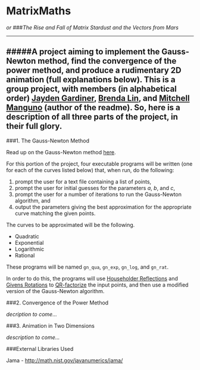 MatrixMaths
==========
_or_
###_The Rise and Fall of Matrix Stardust and the Vectors from Mars_

----

#####A project aiming to implement the Gauss-Newton method, find the convergence of the power method, and produce a rudimentary 2D animation (full explanations below).  This is a group project, with members (in alphabetical order) [Jayden Gardiner](https://github.com/jaydengardiner), [Brenda Lin](https://github.com/brendaxlin), and [Mitchell Manguno](https://github.com/mmanguno) (author of the readme). So, here is a description of all three parts of the project, in their full glory.
----

###1. The Gauss-Newton Method

Read up on the Gauss-Newton method [here](http://en.wikipedia.org/wiki/Gauss%E2%80%93Newton_algorithm_).

For this portion of the project, four executable programs will be written (one for each of the curves listed below) that, when run, do the following:

1. prompt the user for a text file containing a list of points,
2. prompt the user for initial guesses for the parameters _a_, _b_, and _c_,
3. prompt the user for a number of iterations to run the Gauss-Newton algorithm, and
4. output the parameters giving the best approximation for the appropriate curve matching the given points.

The curves to be approximated will be the following.

* Quadratic
* Exponential
* Logarithmic
* Rational

These programs will be named `gn_qua`, `gn_exp`, `gn_log`, and `gn_rat`.

In order to do this, the programs will use [Householder Reflections](http://en.wikipedia.org/wiki/Householder_transformation) and [Givens Rotations](http://en.wikipedia.org/wiki/Givens_rotation) to [QR-factorize](http://en.wikipedia.org/wiki/QR_decomposition) the input points, and then use a modified version of the Gauss-Newton algorithm.

###2. Convergence of the Power Method

_decription to come..._

###3. Animation in Two Dimensions

_description to come..._

###External Libraries Used

Jama - http://math.nist.gov/javanumerics/jama/
